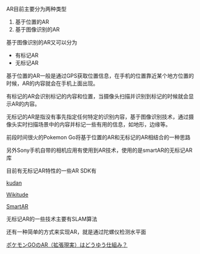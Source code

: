 
AR目前主要分为两种类型
1. 基于位置的AR
2. 基于图像识别的AR

基于图像识别的AR又可以分为
- 有标记AR
- 无标记AR

基于位置的AR一般是通过GPS获取位置信息，在手机的位置靠近某个地方位置的时候，AR的内容就会在手机上面出现。

有标记的AR会识别标记的内容和位置，当摄像头扫描并识别到标记的时候就会显示AR的内容。

无标记的AR是指没有事先指定任何特定的识别内容，基于图像识别技术，通过摄像头实时扫描场景中的内容并标记一些有用的信息，如地形，边缘等。

前段时间很火的Pokemon Go将基于位置的AR和无标记的AR相结合的一种思路

另外Sony手机自带的相机应用有使用到AR技术，使用的是smartAR的无标记AR库

目前有无标记AR特性的一些AR SDK有

[kudan](https://www.kudan.eu/download-kudan-ar-sdk/)

[Wikitude](https://www.wikitude.com/)

[SmartAR](http://www.sonydna.com/sdna/solution/SmartAR_SDK.html)

无标记AR的一些技术主要有SLAM算法

还有一种简单的方式来实现AR，就是通过陀螺仪检测水平面

[ポケモンGOのAR（拡張現実）はどうゆう仕組み？](http://kayabaakihiko.hatenablog.com/entry/2016/09/16/170646)